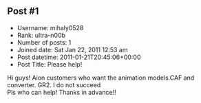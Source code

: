 ## Post #1
- Username: mihaly0528
- Rank: ultra-n00b
- Number of posts: 1
- Joined date: Sat Jan 22, 2011 12:53 am
- Post datetime: 2011-01-21T20:45:06+00:00
- Post Title: Please help!

Hi guys!
Aion customers who want the animation models.CAF and converter. GR2.
I do not succeed  
Pls who can help!
Thanks in advance!!
